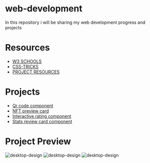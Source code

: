 # web-development
In this repository i will be sharing my web development progress and projects

# Resources  
- [W3 SCHOOLS](https://www.w3schools.com/)  
- [CSS-TRICKS](https://css-tricks.com/)  
- [PROJECT RESOURCES](frontendmentor.io)

# Projects
- [Qr code component](https://github.com/metatony/web-development/tree/master/project%201)
- [NFT preview card](https://github.com/metatony/web-development/tree/master/NFT%20preview%20card)
- [Interactive rating component](https://github.com/metatony/web-development/tree/master/Rating%20component)
- [Stats review card component]()

# Project Preview
![desktop-design](https://user-images.githubusercontent.com/98693285/219518858-5742dbd5-840a-4063-845b-13351cb01bbc.jpg)
![desktop-design](https://user-images.githubusercontent.com/98693285/219684721-f38e45e9-a531-4ed6-8ef1-20a8c019b246.jpg)
![desktop-design](https://user-images.githubusercontent.com/98693285/219880058-87e9dfba-f52b-4c50-a926-fb0bf4f851cb.jpg)


